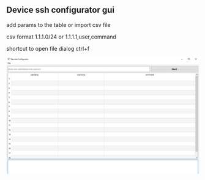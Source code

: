 ## Device ssh configurator gui
<p>add params to the table or import csv file</p>
<p>csv format 1.1.1.0/24 or 1.1.1.1,user,command</p>
<p> shortcut to open file dialog ctrl+f </p>
<img src="https://github.com/sarulon/device_ssh_config/blob/master/ssh_configurator/gui.png" />
